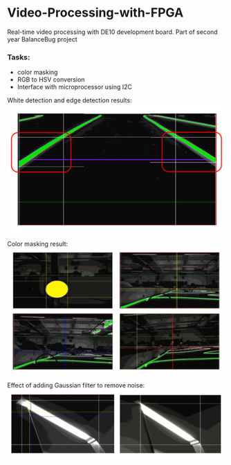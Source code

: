 # Video-Processing-with-FPGA
Real-time video processing with DE10 development board. Part of second year BalanceBug project

### Tasks:
- color masking
- RGB to HSV conversion
- Interface with microprocessor using I2C

White detection and edge detection results:
![image](Images/Edge%20Detection%20%26%20White%20Detection.png)

Color masking result:
![image](Images/color%20masking.png)

Effect of adding Gaussian filter to remove noise:
![image](Images/filter.png)
